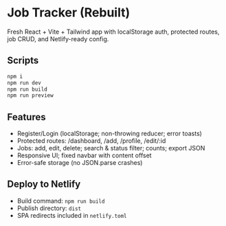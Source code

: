# Job Tracker (Rebuilt)

Fresh React + Vite + Tailwind app with localStorage auth, protected routes, job CRUD, and Netlify-ready config.

## Scripts
```bash
npm i
npm run dev
npm run build
npm run preview
```

## Features
- Register/Login (localStorage; non-throwing reducer; error toasts)
- Protected routes: /dashboard, /add, /profile, /edit/:id
- Jobs: add, edit, delete; search & status filter; counts; export JSON
- Responsive UI; fixed navbar with content offset
- Error-safe storage (no JSON.parse crashes)

## Deploy to Netlify
- Build command: `npm run build`
- Publish directory: `dist`
- SPA redirects included in `netlify.toml`
